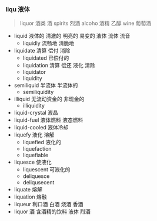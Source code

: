 ### liqu 液体

> liquor  酒类 酒
> spirits 烈酒
> alcoho 酒精  乙醇
> wine  葡萄酒


- liquid  液体的  清澈的  明亮的 易变的  液体 流体 流音
	- liquidly 流畅地 清脆地
- liquidate 清算 偿付 消除
	- liquidated 已偿付的
	- liquidation 清算 偿还  液化  清除
	- liquidator
	- liquidity
- semiliquid  半流体 半流体的
	- semiliquidity 
- illiquid 无流动资金的 非现金的
	- illiquidity
- liquid-crystal 液晶
- liquid-fuel 液体燃料 液态燃料
- liquid-cooled  液体冷却
- liquefy 液化 溶解
	- liquefied 液化的
	- liquefaction
	- liquefiable
- liquesce 使液化
	- liquescent 可液化的
	- deliquesce
	- deliqusecent
- liquate 熔解 
- liquation 熔融
- liqueur 利口酒 白酒 烧酒   香酒
- liquor 酒  含酒精的饮料 液体 烈酒
